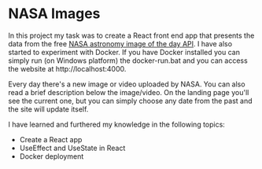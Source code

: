 # NASA Images

In this project my task was to create a React front end app that presents the data from the free [NASA astronomy image of the day API](https://api.nasa.gov/).
I have also started to experiment with Docker. If you have Docker installed you can simply run (on Windows platform) the docker-run.bat and you can access the website at http://localhost:4000.

Every day there's a new image or video uploaded by NASA. You can also read a brief description below the image/video. On the landing page you'll see the current one, but you can simply choose any date from the past and the site will update itself.

I have learned and furthered my knowledge in the following topics:

- Create a React app
- UseEffect and UseState in React
- Docker deployment
